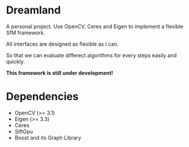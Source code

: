 # Dreamland
A personal project. Use OpenCV, Ceres and Eigen to implement a flexible SfM framework.

All interfaces are designed as flexible as I can. 

So that we can evaluate differect algorithms for every steps easily and quickly.

**This framework is still under development!**

# Dependencies
- OpenCV (>= 3.1)
- Eigen (>= 3.3)
- Ceres
- SiftGpu
- Boost and its Graph Library
